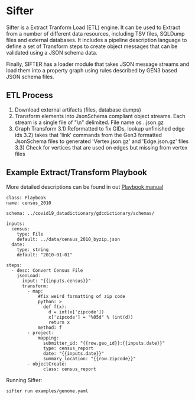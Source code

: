 
# Sifter

Sifter is a Extract Tranform Load (ETL) engine. It can be used to
Extract from a number of different data resources, including TSV files, SQLDump
files and external databases. It includes a pipeline description language to
define a set of Transform steps to create object messages that can be
validated using a JSON schema data.

Finally, SIFTER has a loader module that takes JSON message streams and load them
into a property graph using rules described by GEN3 based JSON schema files.


## ETL Process

1) Download external artifacts (files, database dumps)
2) Transform elements into JsonSchema compliant object streams. Each stream is a
single file of "\n" delimited. File name os <prefix>.<class id>.json.gz
3) Graph Transform
3.1) Reformatted to fix GIDs, lookup unfinished edge ids
3.2) takes that 'link' commands from the Gen3 formatted JsonSchema files
to generated 'Vertex.json.gz' and 'Edge.json.gz' files
3.3) Check for vertices that are used on edges but missing from vertex files


## Example Extract/Transform Playbook

More detailed descriptions can be found in out [Playbook manual](Playbook.md)

```
class: Playbook
name: census_2010

schema: ../covid19_datadictionary/gdcdictionary/schemas/

inputs:
  census:
    type: File
    default: ../data/census_2010_byzip.json
  date:
    type: string
    default: "2010-01-01"

steps:
  - desc: Convert Census File
    jsonLoad:
      input: "{{inputs.census}}"
      transform:
        - map:
            #fix weird formatting of zip code
            python: >
              def f(x):
                d = int(x['zipcode'])
                x['zipcode'] = "%05d" % (int(d))
                return x
            method: f
        - project:
            mapping:
              submitter_id: "{{row.geo_id}}:{{inputs.date}}"
              type: census_report
              date: "{{inputs.date}}"
              summary_location: "{{row.zipcode}}"
        - objectCreate:
              class: census_report
```


Running Sifter:

```
sifter run examples/genome.yaml
```
